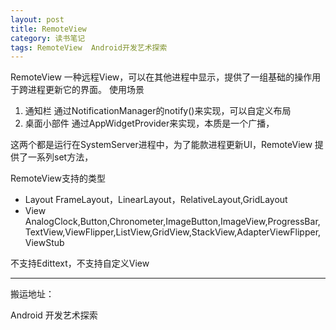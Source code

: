 ```yaml
---
layout: post
title: RemoteView
category: 读书笔记
tags: RemoteView  Android开发艺术探索
---
```

<!-- * content -->
<!-- {:toc} -->

RemoteView  一种远程View，可以在其他进程中显示，提供了一组基础的操作用于跨进程更新它的界面。
使用场景
1. 通知栏
  通过NotificationManager的notify()来实现，可以自定义布局
2. 桌面小部件
  通过AppWidgetProvider来实现，本质是一个广播，

这两个都是运行在SystemServer进程中，为了能款进程更新UI，RemoteView 提供了一系列set方法，


RemoteView支持的类型
* Layout
  FrameLayout，LinearLayout，RelativeLayout,GridLayout
* View
  AnalogClock,Button,Chronometer,ImageButton,ImageView,ProgressBar,TextView,ViewFlipper,ListView,GridView,StackView,AdapterViewFlipper,ViewStub

不支持Edittext，不支持自定义View



---
搬运地址：    

Android 开发艺术探索
